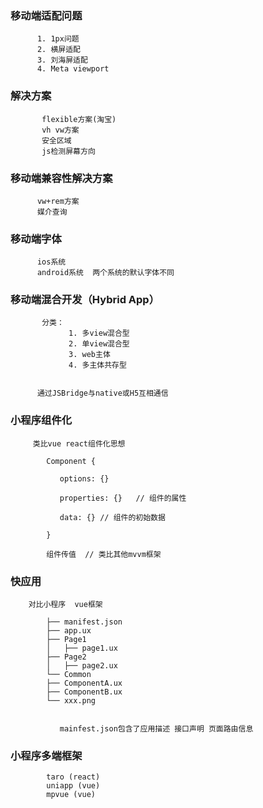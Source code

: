 ###     移动端适配问题
          1. 1px问题
          2. 横屏适配
          3. 刘海屏适配
          4. Meta viewport

###     解决方案
           flexible方案(淘宝)
           vh vw方案
           安全区域
           js检测屏幕方向



###     移动端兼容性解决方案  

          vw+rem方案
          媒介查询



###   移动端字体
        
          ios系统
          android系统  两个系统的默认字体不同

         



###   移动端混合开发（Hybrid App）

           分类： 
                 1. 多view混合型
                 2. 单view混合型
                 3. web主体
                 4. 多主体共存型

          
          通过JSBridge与native或H5互相通信
           






###   小程序组件化
         
         类比vue react组件化思想 

            Component {
                  
               options: {}
               
               properties: {}   // 组件的属性

               data: {} // 组件的初始数据

            }

            组件传值  // 类比其他mvvm框架  
        
         
         
  
         
###   快应用  
       
        对比小程序  vue框架

            ├── manifest.json
            ├── app.ux
            ├── Page1
            │   ├── page1.ux
            ├── Page2
            │   ├── page2.ux
            └── Common
            ├── ComponentA.ux
            ├── ComponentB.ux
            └── xxx.png

               
               mainfest.json包含了应用描述 接口声明 页面路由信息
         

       
###   小程序多端框架  
   
            taro (react)
            uniapp (vue)
            mpvue (vue)

